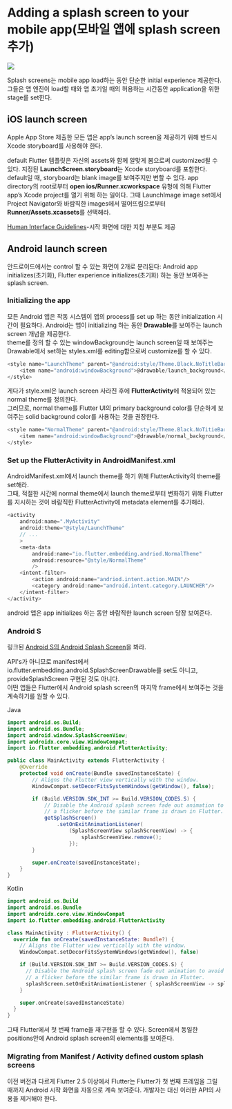 # Adding a splash screen to your mobile app(모바일 앱에 splash screen 추가)  
![](https://docs.flutter.dev/assets/images/docs/development/ui/splash-screen/android-splash-screen/splash-screens_header.png)  

Splash screens는 mobile app load하는 동안 단순한 initial experience 제공한다. 그들은 앱 엔진이 load할 때와 앱 초기일 때의 허용하는 시간동안 application을 위한 stage를 set한다.  

## iOS launch screen
Apple App Store 제출한 모든 앱은 app’s launch screen을 제공하기 위해 반드시 Xcode storyboard를 사용해야 한다.  

default Flutter 템플릿은 자신의 assets와 함께 알맞게 봄으로써 customized될 수 있다. 지정된 **LaunchScreen.storyboard**는 Xcode storyboard를 포함한다. default일 때, storyboard는 blank image를 보여주지만 변할 수 있다. app directory의 root로부터 **open ios/Runner.xcworkspace** 유형에 의해 Flutter app’s Xcode project를 열기 위해 하는 일이다. 그때 LaunchImage image set에서 Project Navigator와 바람직한 images에서 떨어뜨림으로부터 **Runner/Assets.xcassets**를 선택해라.  

[Human Interface Guidelines](https://developer.apple.com/design/human-interface-guidelines/patterns/launching#launch-screens/)-시작 화면에 대한 지침 부분도 제공

## Android launch screen
안드로이드에서는 control 할 수 있는 화면이 2개로 분리된다: Android app initializes(초기화),  Flutter experience initializes(초기화) 하는 동안 보여주는 splash screen.  

### Initializing the app  

모든 Android 앱은 작동 시스템이 앱의 process를 set up 하는 동안 initialization 시간이 필요하다. Android는 앱이 initializing 하는 동안 **Drawable**를 보여주는 launch screen 개념을 제공한다.  
theme를 정의 할 수 있는 windowBackground는 launch screen일 때 보여주는 Drawable에서 set하는 styles.xml를 editing함으로써 customize를 할 수 있다.  
```dart
<style name="LaunchTheme" parent="@android:style/Theme.Black.NoTitleBar">
    <item name="android:windowBackground">@drawable/launch_background</item>
</style>
```  
게다가 style.xml은 launch screen 사라진 후에 **FlutterActivity**에 적용되어 있는 normal theme를 정의한다.  
그러므로,  normal theme를 Flutter UI의 primary background color를 단순하게 보여주는 solid background color를 사용하는 것을 권장한다.  
```dart
<style name="NormalTheme" parent="@android:style/Theme.Black.NoTitieBar">
    <item name="android:windowBackground">@drawable/normal_background</item>
</style>
```  

### Set up the FlutterActivity in AndroidManifest.xml  
AndroidManifest.xml에서 launch theme를 하기 위해 FlutterActivity의 theme를 set해라.  
그때, 적절한 시간에 normal theme에서 launch theme로부터 변화하기 위해 Flutter를 지시하는 것이 바람직한 FlutterActivity에 metadata element를 추가해라.
```dart
<activity
    android:name=".MyActivity"
    android:theme="@style/LaunchTheme"
    // ...
    >
    <meta-data
        android:name="io.flutter.embedding.andriod.NormalTheme"
        android:resource="@style/NormalTheme"
        />
    <intent-filter>
        <action android:name="andriod.intent.action.MAIN"/>
        <category android:name="android.intent.category.LAUNCHER"/>
    </intent-filter>
</activity>
```  
android 앱은 app initializes 하는 동안 바람직한 launch screen 당장 보여준다.  

### Android S  
링크된 [Android S의 Android Splash Screen](https://developer.android.com/about/versions/12/features/splash-screen)을 봐라.  

API's가 아니므로 manifest에서 io.flutter.embedding.android.SplashScreenDrawable를 set도 아니고, provideSplashScreen 구현된 것도 아니다.  
어떤 앱들은 Flutter에서 Android splash screen의 마지막 frame에서 보여주는 것을 계속하기를 원할 수 있다.  

Java
```java
import android.os.Build;
import android.os.Bundle;
import android.window.SplashScreenView;
import androidx.core.view.WindowCompat;
import io.flutter.embedding.android.FlutterActivity;

public class MainActivity extends FlutterActivity {
    @Override
    protected void onCreate(Bundle savedInstanceState) {
        // Aligns the Flutter view vertically with the window.
        WindowCompat.setDecorFitsSystemWindows(getWindow(), false);

        if (Build.VERSION.SDK_INT >= Build.VERSION_CODES.S) {
            // Disable the Android splash screen fade out animation to avoid
            // a flicker before the similar frame is drawn in Flutter.
            getSplashScreen()
                .setOnExitAnimationListener(
                    (SplashScreenView splashScreenView) -> {
                        splashScreenView.remove();
                    });
        }

        super.onCreate(savedInstanceState);
    }
}
```  

Kotlin
```kotlin
import android.os.Build
import android.os.Bundle
import androidx.core.view.WindowCompat
import io.flutter.embedding.android.FlutterActivity

class MainActivity : FlutterActivity() {
  override fun onCreate(savedInstanceState: Bundle?) {
    // Aligns the Flutter view vertically with the window.
    WindowCompat.setDecorFitsSystemWindows(getWindow(), false)

    if (Build.VERSION.SDK_INT >= Build.VERSION_CODES.S) {
      // Disable the Android splash screen fade out animation to avoid
      // a flicker before the similar frame is drawn in Flutter.
      splashScreen.setOnExitAnimationListener { splashScreenView -> splashScreenView.remove() }
    }

    super.onCreate(savedInstanceState)
  }
}
```  
그때 Flutter에서 첫 번째 frame을 재구현을 할 수 있다. Screen에서 동일한 positions안에 Android splash screen의 elements를 보여준다.    

### Migrating from Manifest / Activity defined custom splash screens  
이전 버전과 다르게 Flutter 2.5 이상에서 Flutter는 Flutter가 첫 번째 프레임을 그릴 때까지 Android 시작 화면을 자동으로 계속 보여준다. 개발자는 대신 이러한 API의 사용을 제거해야 한다.